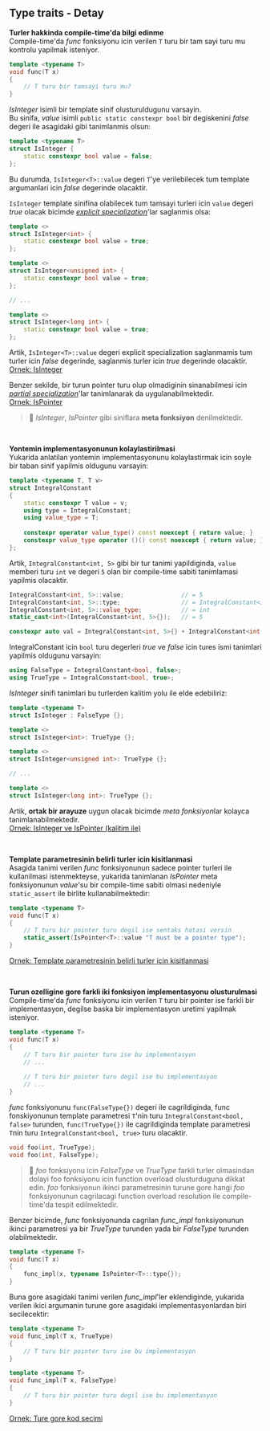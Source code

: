 ## Type traits - Detay

**Turler hakkinda compile-time'da bilgi edinme**  
Compile-time'da *func* fonksiyonu icin verilen `T` turu bir tam sayi turu mu kontrolu yapilmak isteniyor.  

```C++
template <typename T>
void func(T x)
{
    // T turu bir tamsayi turu mu?
}
```

*IsInteger* isimli bir template sinif olusturuldugunu varsayin.  
Bu sinifa, *value* isimli `public static constexpr bool` bir degiskenini *false* degeri ile asagidaki gibi tanimlanmis olsun:
```C++
template <typename T>
struct IsInteger {
    static constexpr bool value = false;
};
```
Bu durumda, `IsInteger<T>::value` degeri `T`'ye verilebilecek tum template argumanlari icin *false* degerinde olacaktir.

`IsInteger` template sinifina olabilecek tum tamsayi turleri icin `value` degeri *true* olacak bicimde *[explicit specialization](../01_lang/345_template_specializations.md#explicit-template-specialization)*'lar saglanmis olsa:
```C++
template <>
struct IsInteger<int> { 
    static constexpr bool value = true;
};

template <>
struct IsInteger<unsigned int> { 
    static constexpr bool value = true;
};

// ...

template <>
struct IsInteger<long int> { 
    static constexpr bool value = true;
};
```
Artik, `IsInteger<T>::value` degeri explicit specialization saglanmamis tum turler icin *false* degerinde, saglanmis turler icin *true* degerinde olacaktir.  
[Ornek: IsInteger](res/src/type_traits_detail01.cpp)

Benzer sekilde, bir turun pointer turu olup olmadiginin sinanabilmesi icin *[partial specialization](../01_lang/345_template_specializations.md#partial-template-specialization)*'lar tanimlanarak da uygulanabilmektedir.  
[Ornek: IsPointer](res/src/type_traits_detail02.cpp)

> :triangular_flag_on_post: *IsInteger*, *IsPointer* gibi siniflara **meta fonksiyon** denilmektedir.

<br/>

**Yontemin implementasyonunun kolaylastirilmasi**  
Yukarida anlatilan yontemin implementasyonunu kolaylastirmak icin soyle bir taban sinif yapilmis oldugunu varsayin:
```C++
template <typename T, T v>
struct IntegralConstant 
{
    static constexpr T value = v;
    using type = IntegralConstant;
    using value_type = T;
    
    constexpr operator value_type() const noexcept { return value; }
    constexpr value_type operator ()() const noexcept { return value; }
};
```
Artik, `IntegralConstant<int, 5>` gibi bir tur tanimi yapildiginda, `value` memberi turu `int` ve degeri `5` olan bir compile-time sabiti tanimlamasi yapilmis olacaktir.
```C++
IntegralConstant<int, 5>::value;                // = 5
IntegralConstant<int, 5>::type;                 // = IntegralConstant<int, 5>
IntegralConstant<int, 5>::value_type;           // = int
static_cast<int>(IntegralConstant<int, 5>{});   // = 5

constexpr auto val = IntegralConstant<int, 5>{} + IntegralConstant<int, 7>{};    // auto = int, val = 12
```

IntegralConstant icin `bool` turu degerleri *true* ve *false* icin tures ismi tanimlari yapilmis oldugunu varsayin:
```C++
using FalseType = IntegralConstant<bool, false>;
using TrueType = IntegralConstant<bool, true>;
```

*IsInteger* sinifi tanimlari bu turlerden kalitim yolu ile elde edebiliriz:
```C++
template <typename T>
struct IsInteger : FalseType {};

template <>
struct IsInteger<int>: TrueType {};

template <>
struct IsInteger<unsigned int>: TrueType {};

// ...

template <>
struct IsInteger<long int>: TrueType {};
```
Artik, **ortak bir arayuze** uygun olacak bicimde *meta fonksiyon*lar kolayca tanimlanabilmektedir.  
[Ornek: IsInteger ve IsPointer (kalitim ile)](res/src/type_traits_detail03.cpp)

<br/>

**Template parametresinin belirli turler icin kisitlanmasi**  
Asagida tanimi verilen *func* fonksiyonunun sadece pointer turleri ile kullanilmasi istenmekteyse, yukarida tanimlanan *IsPointer* meta fonksiyonunun *value*'su bir compile-time sabiti olmasi nedeniyle `static_assert` ile birlite kullanabilmektedir:
```C++
template <typename T>
void func(T x)
{
    // T turu bir pointer turu degil ise sentaks hatasi versin
    static_assert(IsPointer<T>::value "T must be a pointer type");
}
```
[Ornek: Template parametresinin belirli turler icin kisitlanmasi](res/src/type_traits_detail04.cpp)

<br/>

**Turun ozelligine gore farkli iki fonksiyon implementasyonu olusturulmasi**  
Compile-time'da *func* fonksiyonu icin verilen `T` turu bir pointer ise farkli bir implementasyon, degilse baska bir implementasyon uretimi yapilmak isteniyor.  
```C++
template <typename T>
void func(T x)
{
    // T turu bir pointer turu ise bu implementasyon
    // ...
    
    // T turu bir pointer turu degil ise bu implementasyon
    // ...
}
```

*func* fonksiyonunu `func(FalseType{})` degeri ile cagrildiginda, func fonskiyonunun template parametresi `T`'nin turu `IntegralConstant<bool, false>` turunden, `func(TrueType{})` ile cagrildiginda template parametresi `T`nin turu `IntegralConstant<bool, true>` turu olacaktir.

```C++
void foo(int, TrueType);
void foo(int, FalseType);
```
> :triangular_flag_on_post: 
> *foo* fonksiyonu icin *FalseType* ve *TrueType* farkli turler olmasindan dolayi foo fonksiyonu icin function overload olusturduguna dikkat edin. *foo* fonksiyonun ikinci parametresinin turune gore hangi *foo* fonksiyonunun cagrilacagi function overload resolution ile compile-time'da tespit edilmektedir.

Benzer bicimde, *func* fonksiyonunda cagrilan *func_impl* fonksiyonunun ikinci parametresi ya bir *TrueType* turunden yada bir *FalseType* turunden olabilmektedir.
```C++
template <typename T>
void func(T x)
{
    func_impl(x, typename IsPointer<T>::type{});
}
```
Buna gore asagidaki tanimi verilen *func_impl*'ler eklendiginde, yukarida verilen ikici argumanin turune gore asagidaki implementasyonlardan biri secilecektir:
```C++
template <typename T>
void func_impl(T x, TrueType)
{
    // T turu bir pointer turu ise bu implementasyon
}

template <typename T>
void func_impl(T x, FalseType)
{
    // T turu bir pointer turu degil ise bu implementasyon
}
```
[Ornek: Ture gore kod secimi](res/src/type_traits_detail05.cpp)



